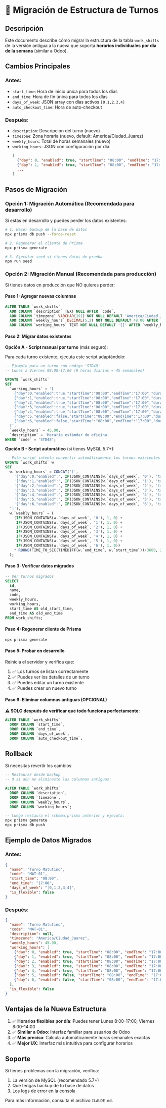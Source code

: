# 🔄 Migración de Estructura de Turnos

## Descripción

Este documento describe cómo migrar la estructura de la tabla `work_shifts` de la versión antigua a la nueva que soporta **horarios individuales por día de la semana** (similar a Odoo).

## Cambios Principales

### Antes:
- `start_time`: Hora de inicio única para todos los días
- `end_time`: Hora de fin única para todos los días  
- `days_of_week`: JSON array con días activos `[0,1,2,3,4]`
- `auto_checkout_time`: Hora de auto-checkout

### Después:
- `description`: Descripción del turno (nuevo)
- `timezone`: Zona horaria (nuevo, default: America/Ciudad_Juarez)
- `weekly_hours`: Total de horas semanales (nuevo)
- `working_hours`: JSON con configuración por día:
  ```json
  [
    {"day": 0, "enabled": true, "startTime": "08:00", "endTime": "17:00", "duration": 9},
    {"day": 1, "enabled": true, "startTime": "08:00", "endTime": "17:00", "duration": 9},
    ...
  ]
  ```

## Pasos de Migración

### Opción 1: Migración Automática (Recomendada para desarrollo)

Si estás en desarrollo y puedes perder los datos existentes:

```bash
# 1. Hacer backup de la base de datos
npx prisma db push --force-reset

# 2. Regenerar el cliente de Prisma
npx prisma generate

# 3. Ejecutar seed si tienes datos de prueba
npm run seed
```

### Opción 2: Migración Manual (Recomendada para producción)

Si tienes datos en producción que NO quieres perder:

#### Paso 1: Agregar nuevas columnas

```sql
ALTER TABLE `work_shifts` 
  ADD COLUMN `description` TEXT NULL AFTER `code`,
  ADD COLUMN `timezone` VARCHAR(191) NOT NULL DEFAULT 'America/Ciudad_Juarez' AFTER `description`,
  ADD COLUMN `weekly_hours` DECIMAL(5,2) NOT NULL DEFAULT 48.00 AFTER `timezone`,
  ADD COLUMN `working_hours` TEXT NOT NULL DEFAULT '[]' AFTER `weekly_hours`;
```

#### Paso 2: Migrar datos existentes

**Opción A - Script manual por turno** (más seguro):

Para cada turno existente, ejecuta este script adaptándolo:

```sql
-- Ejemplo para un turno con código 'STD48'
-- Lunes a Viernes 08:00-17:00 (9 horas diarias = 45 semanales)

UPDATE `work_shifts` 
SET 
  `working_hours` = '[
    {"day":0,"enabled":true,"startTime":"08:00","endTime":"17:00","duration":9},
    {"day":1,"enabled":true,"startTime":"08:00","endTime":"17:00","duration":9},
    {"day":2,"enabled":true,"startTime":"08:00","endTime":"17:00","duration":9},
    {"day":3,"enabled":true,"startTime":"08:00","endTime":"17:00","duration":9},
    {"day":4,"enabled":true,"startTime":"08:00","endTime":"17:00","duration":9},
    {"day":5,"enabled":false,"startTime":"08:00","endTime":"17:00","duration":0},
    {"day":6,"enabled":false,"startTime":"08:00","endTime":"17:00","duration":0}
  ]',
  `weekly_hours` = 45.00,
  `description` = 'Horario estándar de oficina'
WHERE `code` = 'STD48';
```

**Opción B - Script automático** (si tienes MySQL 5.7+):

```sql
-- Este script intenta convertir automáticamente los turnos existentes
UPDATE `work_shifts` w
SET 
  w.`working_hours` = CONCAT('[',
    '{"day":0,"enabled":', IF(JSON_CONTAINS(w.`days_of_week`, '0'), 'true', 'false'), ',"startTime":"', w.`start_time`, '","endTime":"', w.`end_time`, '","duration":', ROUND(TIME_TO_SEC(TIMEDIFF(w.`end_time`, w.`start_time`))/3600, 2), '},',
    '{"day":1,"enabled":', IF(JSON_CONTAINS(w.`days_of_week`, '1'), 'true', 'false'), ',"startTime":"', w.`start_time`, '","endTime":"', w.`end_time`, '","duration":', ROUND(TIME_TO_SEC(TIMEDIFF(w.`end_time`, w.`start_time`))/3600, 2), '},',
    '{"day":2,"enabled":', IF(JSON_CONTAINS(w.`days_of_week`, '2'), 'true', 'false'), ',"startTime":"', w.`start_time`, '","endTime":"', w.`end_time`, '","duration":', ROUND(TIME_TO_SEC(TIMEDIFF(w.`end_time`, w.`start_time`))/3600, 2), '},',
    '{"day":3,"enabled":', IF(JSON_CONTAINS(w.`days_of_week`, '3'), 'true', 'false'), ',"startTime":"', w.`start_time`, '","endTime":"', w.`end_time`, '","duration":', ROUND(TIME_TO_SEC(TIMEDIFF(w.`end_time`, w.`start_time`))/3600, 2), '},',
    '{"day":4,"enabled":', IF(JSON_CONTAINS(w.`days_of_week`, '4'), 'true', 'false'), ',"startTime":"', w.`start_time`, '","endTime":"', w.`end_time`, '","duration":', ROUND(TIME_TO_SEC(TIMEDIFF(w.`end_time`, w.`start_time`))/3600, 2), '},',
    '{"day":5,"enabled":', IF(JSON_CONTAINS(w.`days_of_week`, '5'), 'true', 'false'), ',"startTime":"', w.`start_time`, '","endTime":"', w.`end_time`, '","duration":', ROUND(TIME_TO_SEC(TIMEDIFF(w.`end_time`, w.`start_time`))/3600, 2), '},',
    '{"day":6,"enabled":', IF(JSON_CONTAINS(w.`days_of_week`, '6'), 'true', 'false'), ',"startTime":"', w.`start_time`, '","endTime":"', w.`end_time`, '","duration":', ROUND(TIME_TO_SEC(TIMEDIFF(w.`end_time`, w.`start_time`))/3600, 2), '}',
  ']'),
  w.`weekly_hours` = (
    (IF(JSON_CONTAINS(w.`days_of_week`, '0'), 1, 0) +
     IF(JSON_CONTAINS(w.`days_of_week`, '1'), 1, 0) +
     IF(JSON_CONTAINS(w.`days_of_week`, '2'), 1, 0) +
     IF(JSON_CONTAINS(w.`days_of_week`, '3'), 1, 0) +
     IF(JSON_CONTAINS(w.`days_of_week`, '4'), 1, 0) +
     IF(JSON_CONTAINS(w.`days_of_week`, '5'), 1, 0) +
     IF(JSON_CONTAINS(w.`days_of_week`, '6'), 1, 0)) 
    * ROUND(TIME_TO_SEC(TIMEDIFF(w.`end_time`, w.`start_time`))/3600, 2)
  );
```

#### Paso 3: Verificar datos migrados

```sql
-- Ver turnos migrados
SELECT 
  id, 
  name, 
  code, 
  weekly_hours,
  working_hours,
  start_time AS old_start_time,
  end_time AS old_end_time
FROM work_shifts;
```

#### Paso 4: Regenerar cliente de Prisma

```bash
npx prisma generate
```

#### Paso 5: Probar en desarrollo

Reinicia el servidor y verifica que:
1. ✅ Los turnos se listan correctamente
2. ✅ Puedes ver los detalles de un turno
3. ✅ Puedes editar un turno existente
4. ✅ Puedes crear un nuevo turno

#### Paso 6: Eliminar columnas antiguas (OPCIONAL)

**⚠️ SOLO después de verificar que todo funciona perfectamente:**

```sql
ALTER TABLE `work_shifts` 
  DROP COLUMN `start_time`,
  DROP COLUMN `end_time`,
  DROP COLUMN `days_of_week`,
  DROP COLUMN `auto_checkout_time`;
```

## Rollback

Si necesitas revertir los cambios:

```sql
-- Restaurar desde backup
-- O si aún no eliminaste las columnas antiguas:

ALTER TABLE `work_shifts` 
  DROP COLUMN `description`,
  DROP COLUMN `timezone`,
  DROP COLUMN `weekly_hours`,
  DROP COLUMN `working_hours`;

-- Luego restaura el schema.prisma anterior y ejecuta:
npx prisma generate
npx prisma db push
```

## Ejemplo de Datos Migrados

### Antes:
```json
{
  "name": "Turno Matutino",
  "code": "MAT-01",
  "start_time": "08:00",
  "end_time": "17:00",
  "days_of_week": "[0,1,2,3,4]",
  "is_flexible": false
}
```

### Después:
```json
{
  "name": "Turno Matutino",
  "code": "MAT-01",
  "description": null,
  "timezone": "America/Ciudad_Juarez",
  "weekly_hours": 45.00,
  "working_hours": [
    {"day": 0, "enabled": true, "startTime": "08:00", "endTime": "17:00", "duration": 9},
    {"day": 1, "enabled": true, "startTime": "08:00", "endTime": "17:00", "duration": 9},
    {"day": 2, "enabled": true, "startTime": "08:00", "endTime": "17:00", "duration": 9},
    {"day": 3, "enabled": true, "startTime": "08:00", "endTime": "17:00", "duration": 9},
    {"day": 4, "enabled": true, "startTime": "08:00", "endTime": "17:00", "duration": 9},
    {"day": 5, "enabled": false, "startTime": "08:00", "endTime": "17:00", "duration": 0},
    {"day": 6, "enabled": false, "startTime": "08:00", "endTime": "17:00", "duration": 0}
  ],
  "is_flexible": false
}
```

## Ventajas de la Nueva Estructura

1. ✅ **Horarios flexibles por día**: Puedes tener Lunes 8:00-17:00, Viernes 8:00-14:00
2. ✅ **Similar a Odoo**: Interfaz familiar para usuarios de Odoo
3. ✅ **Más preciso**: Calcula automáticamente horas semanales exactas
4. ✅ **Mejor UX**: Interfaz más intuitiva para configurar horarios

## Soporte

Si tienes problemas con la migración, verifica:
1. La versión de MySQL (recomendado 5.7+)
2. Que tengas backup de tu base de datos
3. Los logs de error en la consola

Para más información, consulta el archivo `CLAUDE.md`.

